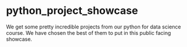 # python_project_showcase
We get some pretty incredible projects from our python for data science course. We have chosen the best of them to put in this public facing showcase.
